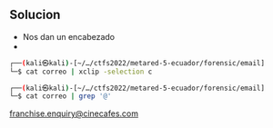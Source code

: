 
## Solucion

- Nos dan un encabezado
- 
```bash
┌──(kali㉿kali)-[~/…/ctfs2022/metared-5-ecuador/forensic/email]
└─$ cat correo | xclip -selection c
```

```bash
┌──(kali㉿kali)-[~/…/ctfs2022/metared-5-ecuador/forensic/email]
└─$ cat correo | grep '@'

```

franchise.enquiry@cinecafes.com
